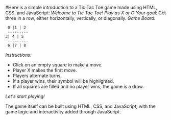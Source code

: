 #Here is a simple introduction to a Tic Tac Toe game made using HTML, CSS, and JavaScript​:
*Welcome to Tic Tac Toe!*
*Play as X or O*
*Your goal:* Get three in a row, either horizontally, vertically, or diagonally.
*Game Board:*
```
 0 |1 | 2 
 ---------
3| 4 | 5 
 ---------
 6 |7 | 8 
```

*Instructions:*

- Click on an empty square to make a move.
- Player X makes the first move.
- Players alternate turns.
- If a player wins, their symbol will be highlighted.
- If all squares are filled and no player wins, the game is a draw.

*Let's start playing!*

The game itself can be built using HTML, CSS, and JavaScript, with the game logic and interactivity added through JavaScript.